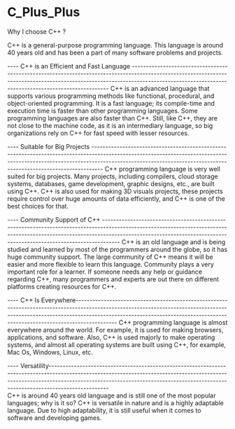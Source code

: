 # C_Plus_Plus

Why I choose C++ ?

C++ is a general-purpose programming language. This language is around 40 years old and has been a part of many software problems and projects.

----  C++ is an Efficient and Fast Language  ----------------------------------------------------------------------------------------------------------------------------------------------------------------------------------------------------------------------------------
C++ is an advanced language that supports various programming methods like functional, procedural, and object-oriented programming. It is a fast language; its compile-time and execution time is faster than other programming languages. Some programming languages are also faster than C++. Still, like C++, they are not close to the machine code, as it is an intermediary language, so big organizations rely on C++ for fast speed with lesser resources.

----  Suitable for Big Projects  ----------------------------------------------------------------------------------------------------------------------------------------------------------------------------------------------------------------------------------------------
C++ programming language is very well suited for big projects. Many projects, including compilers, cloud storage systems, databases, game development, graphic designs, etc., are built using C++. C++ is also used for making 3D visuals projects, these projects require control over huge amounts of data efficiently, and C++ is one of the best choices for that.

----  Community Support of C++ ------------------------------------------------------------------------------------------------------------------------------------------------------------------------------------------------------------------------------------------------ 
C++ is an old language and is being studied and learned by most of the programmers around the globe, so it has huge community support. The large community of C++ means it will be easier and more flexible to learn this language. Community plays a very important role for a learner. If someone needs any help or guidance regarding C++, many programmers and experts are out there on different platforms creating resources for C++.

---- C++ Is Everywhere---------------------------------------------------------------------------------------------------------------------------------------------------------------------------------------------------------------------------------------------------------
C++ programming language is almost everywhere around the world. For example, it is used for making browsers, applications, and software. Also, C++ is used majorly to make operating systems, and almost all operating systems are built using C++, for example, Mac Os, Windows, Linux, etc.  

---- Versatility---------------------------------------------------------------------------------------------------------------------------------------------------------------------------------------------------------------------------------------------------------------  
C++ is around 40 years old language and is still one of the most popular languages; why is it so? C++ is versatile in nature and is a highly adaptable language. Due to high adaptability, it is still useful when it comes to software and developing games. 
